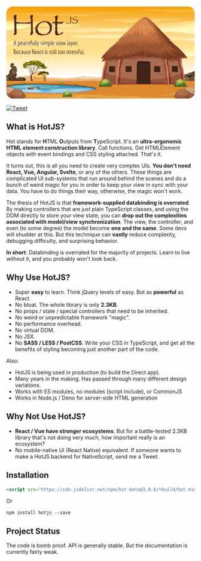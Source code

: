 <p align="center">
	<img src="readme-poster.png" alt="HotJS Poster Image">
</p>

[![Tweet](https://img.shields.io/twitter/url/http/shields.io.svg?style=social)](https://twitter.com/intent/tweet?text=Is%20React%20too%20complicated%3F%20Give%20Hut.js%20a%20go.&url=https://github.com/paul-go/Hut)

## What is HotJS?

Hot stands for **H**TML **O**utputs from **T**ypeScript. It's an **ultra-ergonomic HTML element construction library**. Call functions. Get HTMLElement objects with event bindings and CSS styling attached. That's it.

It turns out, this is all you need to create very complex UIs. **You don't need React, Vue, Angular, Svelte**, or any of the others. These things are complicated UI sub-systems that run around behind the scenes and do a bunch of weird magic for you in order to keep your view in sync with your data. You have to do things their way, otherwise, the magic won't work.

The thesis of HotJS is that **framework-supplied databinding is overrated**. By making controllers that are just plain TypeScript classes, and using the DOM directly to store your view state, you can **drop out the complexities associated with model/view synchronization**. The view, the controller, and even (to some degree) the model become **one and the same**. Some devs will shudder at this. But this technique can **vastly** reduce complexity, debugging difficulty, and surprising behavior.

**In short**: Databinding is overrated for the majority of projects. Learn to live without it, and you probably won't look back.

## Why Use HotJS?

- Super **easy** to learn. Think jQuery levels of easy. But as **powerful** as React.
- No bloat. The whole library is only **2.3KB**.
- No props / state / special controllers that need to be inherited.
- No weird or unpredictable framework "magic".
- No performance overhead.
- No virtual DOM.
- No JSX.
- No **SASS / LESS / PostCSS**. Write your CSS in TypeScript, and get all the benefits of styling becoming just another part of the code.

Also: 

- HotJS is being used in production (to build the Direct app).
- Many years in the making. Has passed through many different design variations.
- Works with ES modules, no modules (script include), or CommonJS
- Works in Node.js / Deno for server-side HTML generation

## Why Not Use HotJS?

- **React / Vue have stronger ecosystems**. But for a battle-tested 2.3KB library that's not doing very much, how important really is an ecosystem?
- No mobile-native UI (React Native) equivalent. If someone wants to make a HotJS backend for NativeScript, send me a Tweet.

## Installation

```html
<script src="https://cdn.jsdelivr.net/npm/hot-beta@1.0.6/+build/hot.min.js"></script>
```
Or
```
npm install hotjs --save
```

## Project Status

The code is bomb proof. API is generally stable. But the documentation is currently fairly weak.
